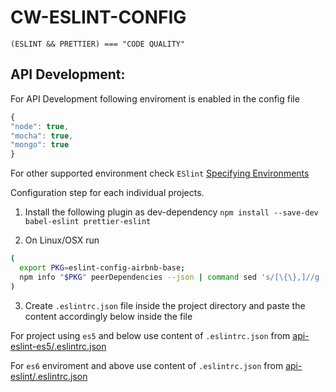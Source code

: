 # CW-ESLINT-CONFIG

`(ESLINT && PRETTIER) === "CODE QUALITY"`

## API Development:

For API Development following enviroment is enabled in the config file

```JavaScript
{
"node": true,
"mocha": true,
"mongo": true
}
```

For other supported environment check `ESlint` [Specifying Environments](https://eslint.org/docs/user-guide/configuring#specifying-environments)

Configuration step for each individual projects.

1. Install the following plugin as dev-dependency
   `npm install --save-dev babel-eslint prettier-eslint`

2. On Linux/OSX run

```sh
(
  export PKG=eslint-config-airbnb-base;
  npm info "$PKG" peerDependencies --json | command sed 's/[\{\},]//g ; s/: /@/g' | xargs npm install --save-dev "$PKG"
)
```

3. Create `.eslintrc.json` file inside the project directory and paste the content accordingly below inside the file

For project using `es5` and below use content of `.eslintrc.json` from [api-eslint-es5/.eslintrc.json](api-eslint-es5/.eslintrc.json)

For `es6` enviroment and above use content of `.eslintrc.json` from [api-eslint/.eslintrc.json](api-eslint/.eslintrc.json)
